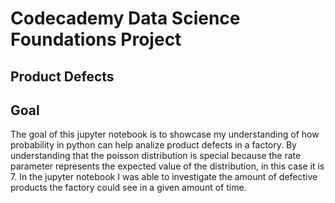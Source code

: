 # Codecademy Data Science Foundations Project

## Product Defects 

## Goal 

The goal of this jupyter notebook is to showcase my understanding of how probability in python can help analize product defects in a factory. 
By understanding that the poisson distribution is special because the rate parameter represents the expected value of the distribution, in this 
case it is 7.  In the jupyter notebook I was able to investigate the amount of defective products the factory could see in a given amount of time. 

